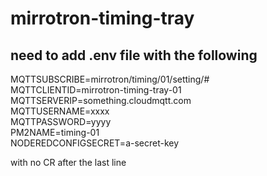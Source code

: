 # mirrotron-timing-tray
## need to add .env file with the following
MQTTSUBSCRIBE=mirrotron/timing/01/setting/#  
MQTTCLIENTID=mirrotron-timing-tray-01  
MQTTSERVERIP=something.cloudmqtt.com  
MQTTUSERNAME=xxxx  
MQTTPASSWORD=yyyy  
PM2NAME=timing-01  
NODEREDCONFIGSECRET=a-secret-key    

with no CR after the last line

